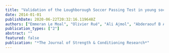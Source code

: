 ```yaml
---
title: "Validation of the Loughborough Soccer Passing Test in young soccer players"
date: 2014-01-01
publishDate: 2020-06-22T20:32:16.119648Z
authors: ["Emmeran Le Moal", "Olivier Rué", "Ali Ajmol", "Abderaouf B Abderrahman", "Mohammed A Hammami", "Omar B Ounis", "Wiem Kebsi", "Hassane Zouhal"]
publication_types: ["2"]
abstract: ""
featured: false
publication: "*The Journal of Strength & Conditioning Research*"
---
```


